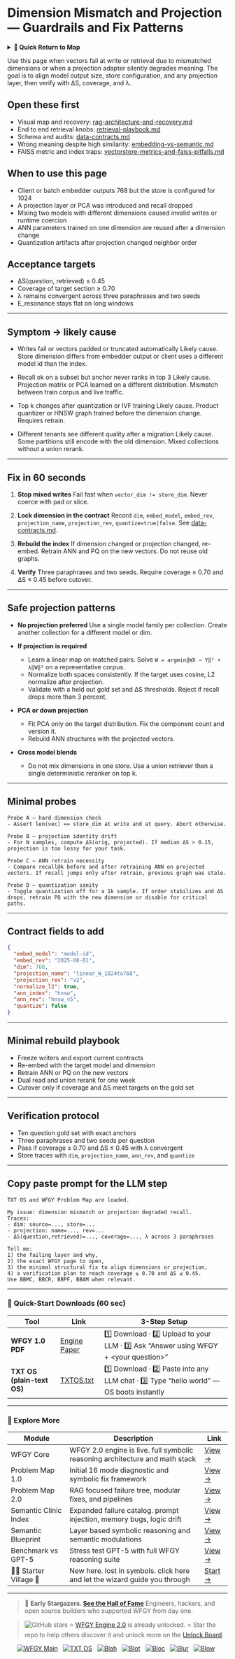# Dimension Mismatch and Projection — Guardrails and Fix Patterns

<details>
  <summary><strong>🧭 Quick Return to Map</strong></summary>

<br>

  > You are in a sub-page of **Embeddings**.  
  > To reorient, go back here:  
  >
  > - [**Embeddings** — vector representations and semantic search](./README.md)  
  > - [**WFGY Global Fix Map** — main Emergency Room, 300+ structured fixes](../README.md)  
  > - [**WFGY Problem Map 1.0** — 16 reproducible failure modes](../../README.md)  
  >
  > Think of this page as a desk within a ward.  
  > If you need the full triage and all prescriptions, return to the Emergency Room lobby.
</details>


Use this page when vectors fail at write or retrieval due to mismatched dimensions or when a projection adapter silently degrades meaning. The goal is to align model output size, store configuration, and any projection layer, then verify with ΔS, coverage, and λ.

## Open these first

* Visual map and recovery: [rag-architecture-and-recovery.md](https://github.com/onestardao/WFGY/blob/main/ProblemMap/rag-architecture-and-recovery.md)
* End to end retrieval knobs: [retrieval-playbook.md](https://github.com/onestardao/WFGY/blob/main/ProblemMap/retrieval-playbook.md)
* Schema and audits: [data-contracts.md](https://github.com/onestardao/WFGY/blob/main/ProblemMap/data-contracts.md)
* Wrong meaning despite high similarity: [embedding-vs-semantic.md](https://github.com/onestardao/WFGY/blob/main/ProblemMap/embedding-vs-semantic.md)
* FAISS metric and index traps: [vectorstore-metrics-and-faiss-pitfalls.md](https://github.com/onestardao/WFGY/blob/main/ProblemMap/vectorstore-metrics-and-faiss-pitfalls.md)

## When to use this page

* Client or batch embedder outputs 768 but the store is configured for 1024
* A projection layer or PCA was introduced and recall dropped
* Mixing two models with different dimensions caused invalid writes or runtime coercion
* ANN parameters trained on one dimension are reused after a dimension change
* Quantization artifacts after projection changed neighbor order

## Acceptance targets

* ΔS(question, retrieved) ≤ 0.45
* Coverage of target section ≥ 0.70
* λ remains convergent across three paraphrases and two seeds
* E\_resonance stays flat on long windows

---

## Symptom → likely cause

* Writes fail or vectors padded or truncated automatically
  Likely cause. Store dimension differs from embedder output or client uses a different model id than the index.

* Recall ok on a subset but anchor never ranks in top 3
  Likely cause. Projection matrix or PCA learned on a different distribution. Mismatch between train corpus and live traffic.

* Top k changes after quantization or IVF training
  Likely cause. Product quantizer or HNSW graph trained before the dimension change. Requires retrain.

* Different tenants see different quality after a migration
  Likely cause. Some partitions still encode with the old dimension. Mixed collections without a union rerank.

---

## Fix in 60 seconds

1. **Stop mixed writes**
   Fail fast when `vector_dim != store_dim`. Never coerce with pad or slice.

2. **Lock dimension in the contract**
   Record `dim`, `embed_model`, `embed_rev`, `projection_name`, `projection_rev`, `quantize=true|false`. See [data-contracts.md](https://github.com/onestardao/WFGY/blob/main/ProblemMap/data-contracts.md).

3. **Rebuild the index**
   If dimension changed or projection changed, re-embed. Retrain ANN and PQ on the new vectors. Do not reuse old graphs.

4. **Verify**
   Three paraphrases and two seeds. Require coverage ≥ 0.70 and ΔS ≤ 0.45 before cutover.

---

## Safe projection patterns

* **No projection preferred**
  Use a single model family per collection. Create another collection for a different model or dim.

* **If projection is required**

  * Learn a linear map on matched pairs. Solve `W = argmin‖WX − Y‖² + λ‖W‖²` on a representative corpus.
  * Normalize both spaces consistently. If the target uses cosine, L2 normalize after projection.
  * Validate with a held out gold set and ΔS thresholds. Reject if recall drops more than 3 percent.

* **PCA or down projection**

  * Fit PCA only on the target distribution. Fix the component count and version it.
  * Rebuild ANN structures with the projected vectors.

* **Cross model blends**

  * Do not mix dimensions in one store. Use a union retriever then a single deterministic reranker on top k.

---

## Minimal probes

```
Probe A — hard dimension check
- Assert len(vec) == store_dim at write and at query. Abort otherwise.

Probe B — projection identity drift
- For N samples, compute ΔS(orig, projected). If median ΔS > 0.15, projection is too lossy for your task.

Probe C — ANN retrain necessity
- Compare recall@k before and after retraining ANN on projected vectors. If recall jumps only after retrain, previous graph was stale.

Probe D — quantization sanity
- Toggle quantization off for a 1k sample. If order stabilizes and ΔS drops, retrain PQ with the new dimension or disable for critical paths.
```

---

## Contract fields to add

```json
{
  "embed_model": "model-id",
  "embed_rev": "2025-08-01",
  "dim": 768,
  "projection_name": "linear_W_1024to768",
  "projection_rev": "v2",
  "normalize_l2": true,
  "ann_index": "hnsw",
  "ann_rev": "hnsw_v5",
  "quantize": false
}
```

---

## Minimal rebuild playbook

* Freeze writers and export current contracts
* Re-embed with the target model and dimension
* Retrain ANN or PQ on the new vectors
* Dual read and union rerank for one week
* Cutover only if coverage and ΔS meet targets on the gold set

---

## Verification protocol

* Ten question gold set with exact anchors
* Three paraphrases and two seeds per question
* Pass if coverage ≥ 0.70 and ΔS ≤ 0.45 with λ convergent
* Store traces with `dim`, `projection_name`, `ann_rev`, and `quantize`

---

## Copy paste prompt for the LLM step

```
TXT OS and WFGY Problem Map are loaded.

My issue: dimension mismatch or projection degraded recall.
Traces:
- dim: source=..., store=...
- projection: name=..., rev=...
- ΔS(question,retrieved)=..., coverage=..., λ across 3 paraphrases

Tell me:
1) the failing layer and why,
2) the exact WFGY page to open,
3) the minimal structural fix to align dimensions or projection,
4) a verification plan to reach coverage ≥ 0.70 and ΔS ≤ 0.45.
Use BBMC, BBCR, BBPF, BBAM when relevant.
```

---

### 🔗 Quick-Start Downloads (60 sec)

| Tool                       | Link                                                                                                                                       | 3-Step Setup                                                                             |
| -------------------------- | ------------------------------------------------------------------------------------------------------------------------------------------ | ---------------------------------------------------------------------------------------- |
| **WFGY 1.0 PDF**           | [Engine Paper](https://github.com/onestardao/WFGY/blob/main/I_am_not_lizardman/WFGY_All_Principles_Return_to_One_v1.0_PSBigBig_Public.pdf) | 1️⃣ Download · 2️⃣ Upload to your LLM · 3️⃣ Ask “Answer using WFGY + \<your question>”   |
| **TXT OS (plain-text OS)** | [TXTOS.txt](https://github.com/onestardao/WFGY/blob/main/OS/TXTOS.txt)                                                                     | 1️⃣ Download · 2️⃣ Paste into any LLM chat · 3️⃣ Type “hello world” — OS boots instantly |

---

### 🧭 Explore More

| Module                   | Description                                                                  | Link                                                                                               |
| ------------------------ | ---------------------------------------------------------------------------- | -------------------------------------------------------------------------------------------------- |
| WFGY Core                | WFGY 2.0 engine is live. full symbolic reasoning architecture and math stack | [View →](https://github.com/onestardao/WFGY/tree/main/core/README.md)                              |
| Problem Map 1.0          | Initial 16 mode diagnostic and symbolic fix framework                        | [View →](https://github.com/onestardao/WFGY/tree/main/ProblemMap/README.md)                        |
| Problem Map 2.0          | RAG focused failure tree, modular fixes, and pipelines                       | [View →](https://github.com/onestardao/WFGY/blob/main/ProblemMap/rag-architecture-and-recovery.md) |
| Semantic Clinic Index    | Expanded failure catalog. prompt injection, memory bugs, logic drift         | [View →](https://github.com/onestardao/WFGY/blob/main/ProblemMap/SemanticClinicIndex.md)           |
| Semantic Blueprint       | Layer based symbolic reasoning and semantic modulations                      | [View →](https://github.com/onestardao/WFGY/tree/main/SemanticBlueprint/README.md)                 |
| Benchmark vs GPT-5       | Stress test GPT-5 with full WFGY reasoning suite                             | [View →](https://github.com/onestardao/WFGY/tree/main/benchmarks/benchmark-vs-gpt5/README.md)      |
| 🧙‍♂️ Starter Village 🏡 | New here. lost in symbols. click here and let the wizard guide you through   | [Start →](https://github.com/onestardao/WFGY/blob/main/StarterVillage/README.md)                   |

---

> 👑 **Early Stargazers. [See the Hall of Fame](https://github.com/onestardao/WFGY/tree/main/stargazers)**
> Engineers, hackers, and open source builders who supported WFGY from day one.

> <img src="https://img.shields.io/github/stars/onestardao/WFGY?style=social" alt="GitHub stars"> ⭐ [WFGY Engine 2.0](https://github.com/onestardao/WFGY/blob/main/core/README.md) is already unlocked. ⭐ Star the repo to help others discover it and unlock more on the [Unlock Board](https://github.com/onestardao/WFGY/blob/main/STAR_UNLOCKS.md).

<div align="center">

[![WFGY Main](https://img.shields.io/badge/WFGY-Main-red?style=flat-square)](https://github.com/onestardao/WFGY)
 
[![TXT OS](https://img.shields.io/badge/TXT%20OS-Reasoning%20OS-orange?style=flat-square)](https://github.com/onestardao/WFGY/tree/main/OS)
 
[![Blah](https://img.shields.io/badge/Blah-Semantic%20Embed-yellow?style=flat-square)](https://github.com/onestardao/WFGY/tree/main/OS/BlahBlahBlah)
 
[![Blot](https://img.shields.io/badge/Blot-Persona%20Core-green?style=flat-square)](https://github.com/onestardao/WFGY/tree/main/OS/BlotBlotBlot)
 
[![Bloc](https://img.shields.io/badge/Bloc-Reasoning%20Compiler-blue?style=flat-square)](https://github.com/onestardao/WFGY/tree/main/OS/BlocBlocBloc)
 
[![Blur](https://img.shields.io/badge/Blur-Text2Image%20Engine-navy?style=flat-square)](https://github.com/onestardao/WFGY/tree/main/OS/BlurBlurBlur)
 
[![Blow](https://img.shields.io/badge/Blow-Game%20Logic-purple?style=flat-square)](https://github.com/onestardao/WFGY/tree/main/OS/BlowBlowBlow)
 

</div>
